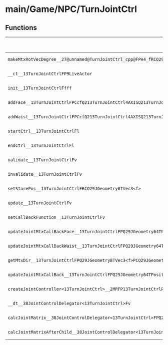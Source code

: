 # main/Game/NPC/TurnJointCtrl

## Functions

| Name | Address | Match % |
|------|---------|---------|
| `makeMtxRotVecDegree__27@unnamed@TurnJointCtrl_cpp@FPA4_fRCQ29JGeometry8TVec3<f>RCQ29JGeometry8TVec3<f>f` | `0x802A1E9C` | :x: (0.0%) |
| `__ct__13TurnJointCtrlFP9LiveActor` | `0x802A1F70` | :x: (0.0%) |
| `init__13TurnJointCtrlFfff` | `0x802A2068` | :x: (0.0%) |
| `addFace__13TurnJointCtrlFPCcfQ213TurnJointCtrl4AXISQ213TurnJointCtrl4AXISQ213TurnJointCtrl4AXIS` | `0x802A2078` | :x: (0.0%) |
| `addWaist__13TurnJointCtrlFPCcfQ213TurnJointCtrl4AXISQ213TurnJointCtrl4AXISQ213TurnJointCtrl4AXIS` | `0x802A2128` | :x: (0.0%) |
| `startCtrl__13TurnJointCtrlFl` | `0x802A21D8` | :x: (0.0%) |
| `endCtrl__13TurnJointCtrlFl` | `0x802A2218` | :x: (0.0%) |
| `validate__13TurnJointCtrlFv` | `0x802A2258` | :x: (0.0%) |
| `invalidate__13TurnJointCtrlFv` | `0x802A2260` | :x: (0.0%) |
| `setStarePos__13TurnJointCtrlFRCQ29JGeometry8TVec3<f>` | `0x802A2268` | :x: (0.0%) |
| `update__13TurnJointCtrlFv` | `0x802A2340` | :x: (0.0%) |
| `setCallBackFunction__13TurnJointCtrlFv` | `0x802A2348` | :x: (0.0%) |
| `updateJointMtxCallBackFace__13TurnJointCtrlFPQ29JGeometry64TPosition3<Q29JGeometry38TMatrix34<Q29JGeometry13SMatrix34C<f>>>RC19JointControllerInfo` | `0x802A23BC` | :x: (0.0%) |
| `updateJointMtxCallBackWaist__13TurnJointCtrlFPQ29JGeometry64TPosition3<Q29JGeometry38TMatrix34<Q29JGeometry13SMatrix34C<f>>>RC19JointControllerInfo` | `0x802A23C4` | :x: (0.0%) |
| `getMtxDir__13TurnJointCtrlFPQ29JGeometry8TVec3<f>PCQ29JGeometry64TPosition3<Q29JGeometry38TMatrix34<Q29JGeometry13SMatrix34C<f>>>Q213TurnJointCtrl4AXIS` | `0x802A23CC` | :x: (0.0%) |
| `updateJointMtxCallBack__13TurnJointCtrlFPQ29JGeometry64TPosition3<Q29JGeometry38TMatrix34<Q29JGeometry13SMatrix34C<f>>>RCQ213TurnJointCtrl4Ctrl` | `0x802A2464` | :x: (0.0%) |
| `createJointController<13TurnJointCtrl>__2MRFP13TurnJointCtrlPC9LiveActorPCcM13TurnJointCtrlFPCvPvPQ29JGeometry64TPosition3<Q29JGeometry38TMatrix34<Q29JGeometry13SMatrix34C<f>>>RC19JointControllerInfo_bM13TurnJointCtrlFPCvPvPQ29JGeometry64TPosition3<Q29JGeometry38TMatrix34<Q29JGeometry13SMatrix34C<f>>>RC19JointControllerInfo_b_P15JointController` | `0x802A2708` | :x: (0.0%) |
| `__dt__38JointControlDelegator<13TurnJointCtrl>Fv` | `0x802A27E4` | :x: (0.0%) |
| `calcJointMatrix__38JointControlDelegator<13TurnJointCtrl>FPQ29JGeometry64TPosition3<Q29JGeometry38TMatrix34<Q29JGeometry13SMatrix34C<f>>>RC19JointControllerInfo` | `0x802A2824` | :x: (0.0%) |
| `calcJointMatrixAfterChild__38JointControlDelegator<13TurnJointCtrl>FPQ29JGeometry64TPosition3<Q29JGeometry38TMatrix34<Q29JGeometry13SMatrix34C<f>>>RC19JointControllerInfo` | `0x802A288C` | :x: (0.0%) |